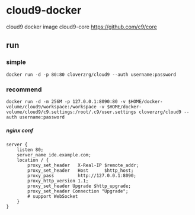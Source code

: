 # cloud9-docker
cloud9 docker image
cloud9-core https://github.com/c9/core
## run

### simple
```
docker run -d -p 80:80 cloverzrg/cloud9 --auth username:password
```

### recommend
```
docker run -d -m 256M -p 127.0.0.1:8090:80 -v $HOME/docker-volume/cloud9/workspace:/workspace -v $HOME/docker-volume/cloud9/c9.settings:/root/.c9/user.settings cloverzrg/cloud9 --auth username:password
```
##### nginx conf
```
server {
    listen 80;
    server_name ide.example.com;
    location / {
        proxy_set_header   X-Real-IP $remote_addr;
        proxy_set_header   Host      $http_host;
        proxy_pass         http://127.0.0.1:8090;
        proxy_http_version 1.1;
        proxy_set_header Upgrade $http_upgrade;
        proxy_set_header Connection "Upgrade";
        # support WebSocket
    }
}
```